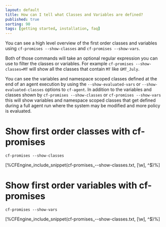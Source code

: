 ```yaml
---
layout: default
title: How can I tell what Classes and Variables are defined?
published: true
sorting: 90
tags: [getting started, installation, faq]
---
```


You can see a high level overview of the first order classes and variables using
`cf-promises --show-classes` and `cf-promises --show-vars`.

Both of those commands will take an optional regular expression you can use to
filter the classes or variables. For example `cf-promises --show-classes=MT`
will show all the classes that contain `MT` like `GMT_July`.

You can see the variables and namespace scoped classes defined at the end of an
agent execution by using the ```--show-evaluated-vars``` or
```--show-evaluated-classes``` options to `cf-agent`. In addition to the
variables and classes shown by `cf-promises --show-classes` or `cf-promises
--show-vars` this will show variables and namespace scoped classes that get
defined during a full agent run where the system may be modified and more policy
is evaluated.

# Show first order classes with cf-promises

```console
cf-promises --show-classes
```

[%CFEngine_include_snippet(cf-promises_--show-classes.txt, [\w], ^$)%]

# Show first order variables with cf-promises

```console
cf-promises --show-vars
```

[%CFEngine_include_snippet(cf-promises_--show-classes.txt, [\w], ^$)%]
